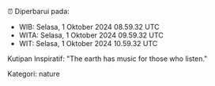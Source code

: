 ⏰ Diperbarui pada:
- WIB: Selasa, 1 Oktober 2024 08.59.32 UTC
- WITA: Selasa, 1 Oktober 2024 09.59.32 UTC
- WIT: Selasa, 1 Oktober 2024 10.59.32 UTC

Kutipan Inspiratif:
"The earth has music for those who listen."


Kategori: nature

